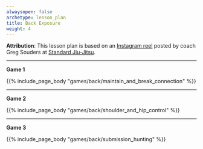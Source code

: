 ```yaml
---
alwaysopen: false
archetype: lesson_plan
title: Back Exposure
weight: 4
---
```

**Attribution**: This lesson plan is based on an [Instagram reel](https://www.instagram.com/reel/Czj8QyPJTNx) posted by coach Greg Souders at [Standard Jiu-Jitsu](https://www.standardjiujitsu.com/).

---
**Game 1**

{{% include_page_body "games/back/maintain_and_break_connection" %}}

---
**Game 2**

{{% include_page_body "games/back/shoulder_and_hip_control" %}}

---
**Game 3**

{{% include_page_body "games/back/submission_hunting" %}}